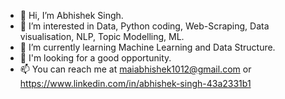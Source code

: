 - 👋 Hi, I’m Abhishek Singh.
- 👀 I’m interested in Data, Python coding, Web-Scraping, Data visualisation, NLP, Topic Modelling, ML.
- 🌱 I’m currently learning Machine Learning and Data Structure.
- 💞️ I'm looking for a good opportunity.
- 📫 You can reach me at maiabhishek1012@gmail.com or https://www.linkedin.com/in/abhishek-singh-43a2331b1

<!---
i-abhishekkk/i-abhishekkk is a ✨ special ✨ repository because its `README.md` (this file) appears on your GitHub profile.
You can click the Preview link to take a look at your changes.
--->
